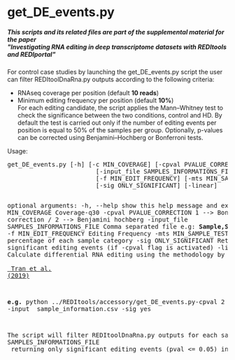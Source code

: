 <!DOCTYPE html PUBLIC "-//W3C//DTD XHTML 1.0 Transitional//EN"
  "http://www.w3.org/TR/xhtml1/DTD/xhtml1-transitional.dtd">
<html xmlns="http://www.w3.org/1999/xhtml">
  <head>
    <meta http-equiv="Content-Type" content="text/html; charset=utf-8" />  
  </head>
  <body>
<h1>get_DE_events.py</h1>
<h5>This scripts and its related files are part of the supplemental material for the paper<br>
  "Investigating RNA editing in deep transcriptome datasets with REDItools and REDIportal"</h5>
<p class-text="justify">
For control case studies by launching the get_DE_events.py script the user can filter REDItoolDnaRna.py outputs according to the following criteria:
<ul>
<li>RNAseq coverage per position (default <b>10 reads</b>)</li>
<li>Minimum editing frequency per position (default <b>10%</b>)</li>
For each editing candidate, the script applies the Mann–Whitney test to check the significance between the two conditions, 
control and HD. By default the test is carried out only if the number of editing events per position is equal to 50% of the samples per group. 
Optionally, p-values can be corrected using Benjamini–Hochberg or Bonferroni tests. 
</ul>
<p>Usage:</p> 
<pre>
get_DE_events.py [-h] [-c MIN_COVERAGE] [-cpval PVALUE_CORRECTION]
                        [-input_file SAMPLES_INFORMATIONS_FILE]
                        [-f MIN_EDIT_FREQUENCY] [-mts MIN_SAMPLE_TESTING]
                        [-sig ONLY_SIGNIFICANT] [-linear]
  
optional arguments:
  -h, --help                             show this help message and exit
  -c MIN_COVERAGE                        Coverage-q30
  -cpval PVALUE_CORRECTION 1 -->         Bonferroni correction / 2 --> Benjamini hochberg
  -input_file SAMPLES_INFORMATIONS_FILE  Comma separated file e.g: <b>Sample,Status</b>
  -f MIN_EDIT_FREQUENCY                  Editing Frequency
  -mts MIN_SAMPLE_TESTING                min percentage of each sample category
  -sig ONLY_SIGNIFICANT                  Return only significant editing events (if -cpval flag is activated)
  -linear                                Calculate differential RNA editing using the methodology by <br>
                                         <a href="https://www.nature.com/articles/s41593-018-0287-x"> Tran et al. (2019)</a>

<b>e.g.</b> python ../REDItools/accessory/get_DE_events.py-cpval 2 -input  sample_information.csv -sig yes
<p class-text="justify">The script will filter REDItoolDnaRna.py outputs for each sample contained in the 
SAMPLES_INFORMATIONS_FILE <br> returning only significant editing events (pval <= 0.05) in accordance with Benjamini hochberg correction.</p>

</pre>
</body>
</html> 
